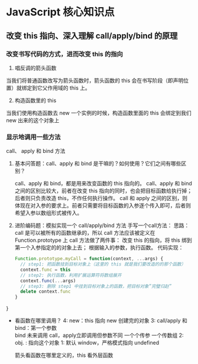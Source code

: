 # JavaScript 核心知识点

## 改变 this 指向、深入理解 call/apply/bind 的原理



### 改变书写代码的方式，进而改变 this 的指向

1. 唱反调的箭头函数

  当我们将普通函数改写为箭头函数时，箭头函数的 this 会在书写阶段（即声明位置）就绑定到它父作用域的 this 上。

2. 构造函数里的 this

  当我们使用构造函数去 new 一个实例的时候，构造函数里面的 this 会绑定到我们 new 出来的这个对象上

### 显示地调用一些方法

   call、 apply 和 bind 方法

   1. 基本问答题：call、apply 和 bind 是干嘛的？如何使用？它们之间有哪些区别？

      call、apply 和 bind，都是用来改变函数的 this 指向的。
      call、apply 和 bind 之间的区别比较大，前者在改变 this 指向的同时，也会把目标函数给执行掉；后者则只负责改造 this，不作任何执行操作。
      call 和 apply 之间的区别，则体现在对入参的要求上。前者只需要将目标函数的入参逐个传入即可，后者则希望入参以数组形式被传入。

   2. 进阶编码题：模拟实现一个 call/apply/bind 方法
      手写一个call方法：
      思路：
      call 是可以被所有的函数继承的，所以 call 方法应该被定义在 Function.prototype 上
      call 方法做了两件事：
      改变 this 的指向，将 this 绑到第一个入参指定的的对象上去；
      根据输入的参数，执行函数。
      代码实现：
      ```js
      Function.prototype.myCall = function(context, ...args) {
        // step1: 把函数挂到目标对象上（这里的 this 就是我们要改造的的那个函数）
        context.func = this
        // step2: 执行函数，利用扩展运算符将数组展开
        context.func(...args)
        // step3: 删除 step1 中挂到目标对象上的函数，把目标对象”完璧归赵”
        delete context.func
      }
      ```
}













  - 看函数在哪里调用？
    4: new：this 指向 new 创建完的对象
    3: call/apply 和 bind：第一个参数  
    bind 未来调用  call，apply立即调用但参数不同 一个个传参  一个传数组
    2: obj.  : 指向这个对象
    1: 默认 window，严格模式指向 undefined

    箭头看函数在哪里定义的，this 看外层函数